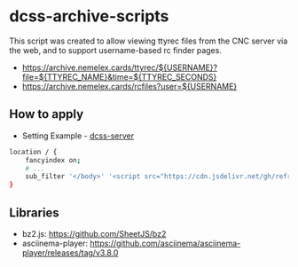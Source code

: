 # dcss-archive-scripts

This script was created to allow viewing ttyrec files from the CNC server via the web, and to support username-based rc finder pages.

 - https://archive.nemelex.cards/ttyrec/${USERNAME}?file=${TTYREC_NAME}&time=${TTYREC_SECONDS}
 - https://archive.nemelex.cards/rcfiles?user=${USERNAME}

## How to apply
 - Setting Example - [dcss-server](https://github.com/refracta/dcss-server/blob/3944cf331e749c0c57093022a46162b23885aa79/server/scripts/web/conf/nginx.conf#L30)
```bash
location / {
    fancyindex on;
    # ...
    sub_filter '</body>' '<script src="https://cdn.jsdelivr.net/gh/refracta/dcss-archive-scripts/script.js"></script></body>';
}
```

## Libraries

- bz2.js: https://github.com/SheetJS/bz2
- asciinema-player: https://github.com/asciinema/asciinema-player/releases/tag/v3.8.0
